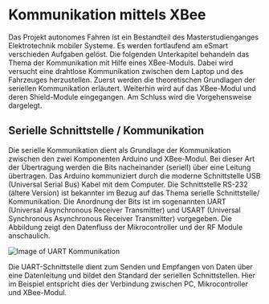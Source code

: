 # Kommunikation mittels XBee

Das Projekt autonomes Fahren ist ein Bestandteil des Masterstudienganges Elektrotechnik mobiler
Systeme. Es werden fortlaufend am eSmart verschieden Aufgaben gelöst. Die folgenden Unterkapitel
behandeln das Thema der Kommunikation mit Hilfe eines XBee-Moduls. Dabei wird versucht eine
drahtlose Kommunikation zwischen dem Laptop und des Fahrzeuges herzustellen.
Zuerst werden die theoretischen Grundlagen der seriellen Kommunikation erläutert. Weiterhin wird
auf das XBee-Modul und deren Shield-Module eingegangen. Am Schluss wird die Vorgehensweise
dargelegt.

## Serielle Schnittstelle / Kommunikation

Die serielle Kommunikation dient als Grundlage der Kommunikation zwischen den zwei Komponenten
Arduino und XBee-Modul. Bei dieser Art der Übertragung werden die Bits nacheinander (seriell)
über eine Leitung übertragen. Das Arduino kommuniziert durch die moderne Schnittstelle USB
(Universal Serial Bus) Kabel mit dem Computer. Die Schnittstelle RS-232 (ältere Version) ist
bekannter im Bezug auf das Thema serielle Schnittstelle/ Kommunikation. Die Anordnung der Bits
ist im sogenannten UART (Universal Asynchronous Receiver Transmitter) und USART (Universal
Synchronous Asynchronous Receiver Transmitter) vorgegeben. Die Abbildung zeigt den Datenfluss
der Mikrocontroller und der RF Module anschaulich.

![Image of UART Kommunikation](https://www.digi.com/resources/documentation/Digidocs/90001506/resources/images/rf/dwg_uart_data_flow_2.png)

Die UART-Schnittstelle dient zum Senden und Empfangen von Daten über eine Datenleitung und bildet
den Standard der seriellen Schnittstellen. Hier im Beispiel entspricht dies der Verbindung zwischen
PC, Mikrocontroller und XBee-Modul.
